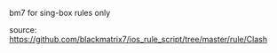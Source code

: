 bm7 for sing-box rules only

source: https://github.com/blackmatrix7/ios_rule_script/tree/master/rule/Clash

